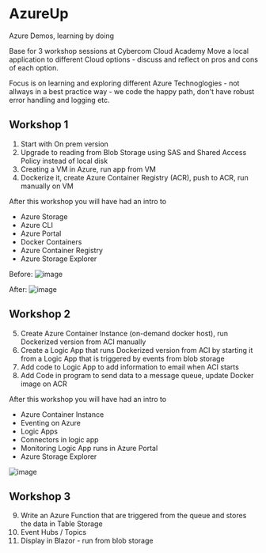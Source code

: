 # AzureUp
Azure Demos, learning by doing

Base for 3 workshop sessions at Cybercom Cloud Academy
Move a local application to different Cloud options - discuss and reflect on pros and cons of each option.

Focus is on learning and exploring different Azure Technoglogies - not allways in a best practice way - we code the happy path, don't have robust error handling and logging etc.

## Workshop 1
1. Start with On prem version
2. Upgrade to reading from Blob Storage using SAS and Shared Access Policy instead of local disk
3. Creating a VM in Azure, run app from VM
4. Dockerize it, create Azure Container Registry (ACR), push to ACR, run manually on VM

After this workshop you will have had an intro to
* Azure Storage
* Azure CLI 
* Azure Portal
* Docker Containers
* Azure Container Registry
* Azure Storage Explorer

Before:
![image](https://user-images.githubusercontent.com/2428582/109678075-90c52d80-7b7a-11eb-9d71-86cdaab0232a.png)

After:
![image](https://user-images.githubusercontent.com/2428582/109678139-a175a380-7b7a-11eb-8d2e-f311e16f2220.png)


## Workshop 2
5. Create Azure Container Instance (on-demand docker host), run Dockerized version from ACI manually
6. Create a Logic App that runs Dockerized version from ACI by starting it from a Logic App that is triggered by events from blob storage
7. Add code to Logic App to add information to email when ACI starts
8. Add Code in program to send data to a message queue, update Docker image on ACR

After this workshop you will have had an intro to
* Azure Container Instance
* Eventing on Azure
* Logic Apps
* Connectors in logic app
* Monitoring Logic App runs in Azure Portal
* Azure Storage Explorer

![image](https://user-images.githubusercontent.com/2428582/111488391-79b93a80-8739-11eb-9e65-bff92756faf9.png)



## Workshop 3
9. Write an Azure Function that are triggered from the queue and stores the data in Table Storage
10. Event Hubs / Topics 
11. Display in Blazor - run from blob storage

